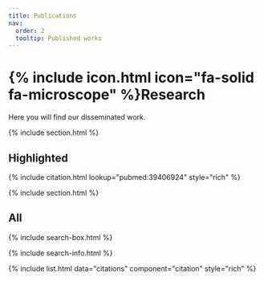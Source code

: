 ```yaml
---
title: Publications
nav:
  order: 2
  tooltip: Published works
---
```


# {% include icon.html icon="fa-solid fa-microscope" %}Research

Here you will find our disseminated work.

{% include section.html %}

## Highlighted

{% include citation.html lookup="pubmed:39406924" style="rich" %}

{% include section.html %}

## All

{% include search-box.html %}

{% include search-info.html %}

{% include list.html data="citations" component="citation" style="rich" %}
